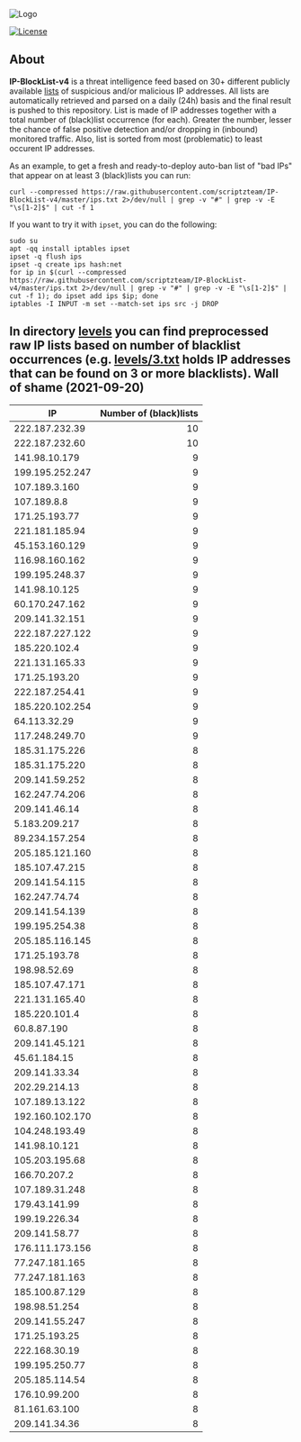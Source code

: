 ![Logo](https://i.imgur.com/PyKLAe7.png)

[![License](https://img.shields.io/badge/license-The_Unlicense-red.svg)](https://unlicense.org/)

About
----

**IP-BlockList-v4** is a threat intelligence feed based on 30+ different publicly available [lists](https://github.com/stamparm/maltrail) of suspicious and/or malicious IP addresses. All lists are automatically retrieved and parsed on a daily (24h) basis and the final result is pushed to this repository. List is made of IP addresses together with a total number of (black)list occurrence (for each). Greater the number, lesser the chance of false positive detection and/or dropping in (inbound) monitored traffic. Also, list is sorted from most (problematic) to least occurent IP addresses.

As an example, to get a fresh and ready-to-deploy auto-ban list of "bad IPs" that appear on at least 3 (black)lists you can run:

```
curl --compressed https://raw.githubusercontent.com/scriptzteam/IP-BlockList-v4/master/ips.txt 2>/dev/null | grep -v "#" | grep -v -E "\s[1-2]$" | cut -f 1
```

If you want to try it with `ipset`, you can do the following:

```
sudo su
apt -qq install iptables ipset
ipset -q flush ips
ipset -q create ips hash:net
for ip in $(curl --compressed https://raw.githubusercontent.com/scriptzteam/IP-BlockList-v4/master/ips.txt 2>/dev/null | grep -v "#" | grep -v -E "\s[1-2]$" | cut -f 1); do ipset add ips $ip; done
iptables -I INPUT -m set --match-set ips src -j DROP
```

In directory [levels](levels) you can find preprocessed raw IP lists based on number of blacklist occurrences (e.g. [levels/3.txt](levels/3.txt) holds IP addresses that can be found on 3 or more blacklists).
Wall of shame (2021-09-20)
----

|IP|Number of (black)lists|
|---|--:|
222.187.232.39|10
222.187.232.60|10
141.98.10.179|9
199.195.252.247|9
107.189.3.160|9
107.189.8.8|9
171.25.193.77|9
221.181.185.94|9
45.153.160.129|9
116.98.160.162|9
199.195.248.37|9
141.98.10.125|9
60.170.247.162|9
209.141.32.151|9
222.187.227.122|9
185.220.102.4|9
221.131.165.33|9
171.25.193.20|9
222.187.254.41|9
185.220.102.254|9
64.113.32.29|9
117.248.249.70|9
185.31.175.226|8
185.31.175.220|8
209.141.59.252|8
162.247.74.206|8
209.141.46.14|8
5.183.209.217|8
89.234.157.254|8
205.185.121.160|8
185.107.47.215|8
209.141.54.115|8
162.247.74.74|8
209.141.54.139|8
199.195.254.38|8
205.185.116.145|8
171.25.193.78|8
198.98.52.69|8
185.107.47.171|8
221.131.165.40|8
185.220.101.4|8
60.8.87.190|8
209.141.45.121|8
45.61.184.15|8
209.141.33.34|8
202.29.214.13|8
107.189.13.122|8
192.160.102.170|8
104.248.193.49|8
141.98.10.121|8
105.203.195.68|8
166.70.207.2|8
107.189.31.248|8
179.43.141.99|8
199.19.226.34|8
209.141.58.77|8
176.111.173.156|8
77.247.181.165|8
77.247.181.163|8
185.100.87.129|8
198.98.51.254|8
209.141.55.247|8
171.25.193.25|8
222.168.30.19|8
199.195.250.77|8
205.185.114.54|8
176.10.99.200|8
81.161.63.100|8
209.141.34.36|8
